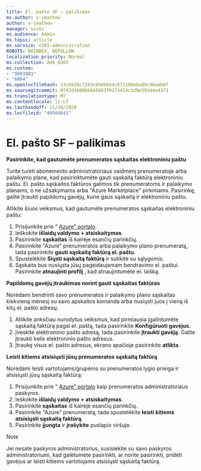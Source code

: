 ```yaml
---
title: El. pašto SF – palikimas
ms.author: v-jmathew
author: v-jmathew
manager: scotv
ms.audience: Admin
ms.topic: article
ms.service: o365-administration
ROBOTS: NOINDEX, NOFOLLOW
localization_priority: Normal
ms.collection: Adm_O365
ms.custom:
- "9003801"
- "6864"
ms.openlocfilehash: 13ce920c7203c89d6bb4c671198eba89c98aeb0f
ms.sourcegitcommit: 0f42d1600b6845083f0273d14c1d9e59344e4371
ms.translationtype: MT
ms.contentlocale: lt-LT
ms.lasthandoff: 11/30/2020
ms.locfileid: "49564641"
---
```

# <a name="e-mail-invoice---legacy"></a>El. pašto SF – palikimas

**Pasirinkite, kad gautumėte prenumeratos sąskaitas elektroniniu paštu**

Turite turėti abonemento administratoriaus vaidmenį prenumeratoje arba palaikymo plane, kad pasirinktumėte gauti sąskaitą faktūrą elektroniniu paštu. El. pašto sąskaitos faktūros galimos tik prenumeratoms ir palaikymo planams, o ne užsakymams arba "Azure Marketplace" pirkiniams. Pasirinkę, galite įtraukti papildomų gavėjų, kurie gaus sąskaitą ir elektroniniu paštu.

Atlikite šiuos veiksmus, kad gautumėte prenumeratos sąskaitas elektroniniu paštu:

1. Prisijunkite prie " [Azure" portalo](https://portal.azure.com/).
2. Ieškokite **išlaidų valdymo + atsiskaitymas**.
3. Pasirinkite **sąskaitas** iš kairėje esančių parinkčių.
4. Pasirinkite "Azure" prenumeratos arba palaikymo plano prenumeratą, tada pasirinkite **gauti sąskaitą faktūrą el. paštu**.
5. Spustelėkite **Siųsti sąskaitą faktūrą** ir sutikite su sąlygomis.
6. Sąskaita bus nusiųsta jūsų pageidaujamam bendravimo el. paštui. Pasirinkite **atnaujinti profilį** , kad atnaujintumėte el. laišką.

**Papildomų gavėjų įtraukimas norint gauti sąskaitas faktūras**

Norėdami bendrinti savo prenumeratos ir palaikymo plano sąskaitas kiekvieną mėnesį su savo apskaitos komanda arba nusiųsti juos į vieną iš kitų el. pašto adresų:

1. Atlikite anksčiau nurodytus veiksmus, kad pirmiausia įgalintumėte sąskaitą faktūrą pagal el. paštą, tada pasirinkite **Konfigūruoti gavėjus.**
2. Įveskite elektroninio pašto adresą, tada pasirinkite **įtraukti gavėją**. Galite įtraukti kelis elektroninio pašto adresus.
3. Įtraukę visus el. pašto adresus, ekrano apačioje pasirinkite **atlikta** .

**Leisti kitiems atsisiųsti jūsų prenumeratos sąskaitą faktūrą**

Norėdami leisti vartotojams/grupėms su prenumeratos lygio prieiga ir atsisiųsti jūsų sąskaitą faktūrą:

1. Prisijunkite prie " [Azure" portalo](https://portal.azure.com/) kaip prenumeratos administratoriaus paskyros.
2. Ieškokite **išlaidų valdymo + atsiskaitymas**.
3. Pasirinkite **sąskaitas** iš kairėje esančių parinkčių.
4. Pasirinkite "Azure" prenumeratą, tada spustelėkite **leisti kitiems atsisiųsti sąskaitą faktūrą**.
5. Pasirinkite **įjungta** ir **įrašykite** puslapio viršuje.

> [!NOTE]
Jei nesate paskyros administratorius, susisiekite su savo paskyros administratoriumi, kad galėtumėte pasirinkti, ar norite pasirinkti, pridėti gavėjus ar leisti kitiems vartotojams atsisiųsti sąskaitą faktūrą.
